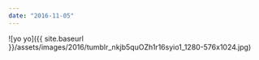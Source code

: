 ```yaml
---
date: "2016-11-05"
---
```


![yo yo]({{ site.baseurl }}/assets/images/2016/tumblr_nkjb5quOZh1r16syio1_1280-576x1024.jpg)
